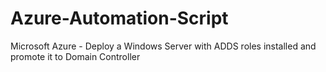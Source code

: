 # Azure-Automation-Script
Microsoft Azure - Deploy a Windows Server with ADDS roles installed and promote it to Domain Controller

